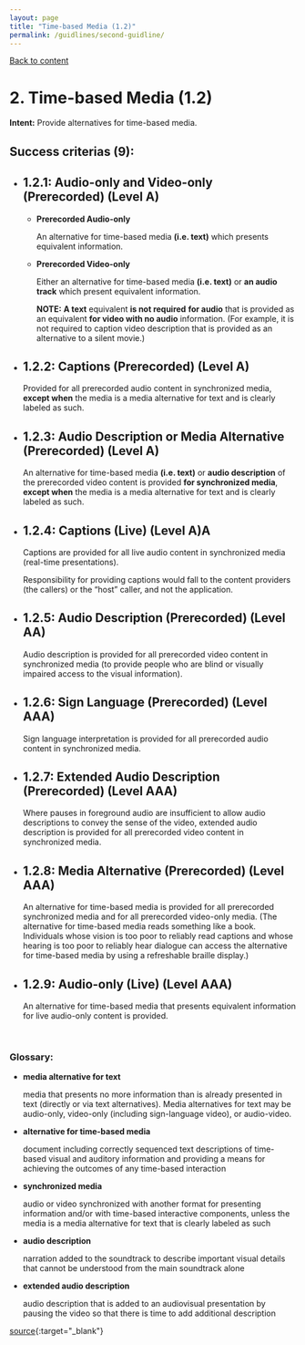 ```yaml
---
layout: page
title: "Time-based Media (1.2)"
permalink: /guidlines/second-guidline/
---
```

<link rel="stylesheet" href="/assets/css/style.css?v=07f9abc06ad55cffb2433692575c223659db012e" media="screen"><link rel="stylesheet" href="/css/style.css">
<a class="back-link" href="https://shoshiko.github.io">Back to content</a>
   
<div class="inner" markdown="1">

# 2. Time-based Media (1.2)

**Intent:** Provide alternatives for time-based media.

## Success criterias (9):

- ## 1.2.1: Audio-only and Video-only (Prerecorded) (Level A)

  - **Prerecorded Audio-only**

    An alternative for time-based media **(i.e. text)** which presents equivalent information.

  - **Prerecorded Video-only**

    Either an alternative for time-based media **(i.e. text)** or **an audio track** which present equivalent information.

    **NOTE:** **A text** equivalent **is not required** **for audio** that is provided as an equivalent **for video with no audio** information. (For example, it is not required to caption video description that is provided as an alternative to a silent movie.)

- ## 1.2.2: Captions (Prerecorded) (Level A)

    Provided for all prerecorded audio content in synchronized media, **except when** the media is a media alternative for text and is clearly labeled as such.

- ## 1.2.3: Audio Description or Media Alternative (Prerecorded) (Level A)

    An alternative for time-based media **(i.e. text)** or **audio description** of the prerecorded video content is provided **for synchronized media**, **except when** the media is a media alternative for text and is clearly labeled as such.

- ## 1.2.4: Captions (Live) (Level A)A

    Captions are provided for all live audio content in synchronized media (real-time presentations).

    Responsibility for providing captions would fall to the content providers (the callers) or the “host” caller, and not the application.

- ## 1.2.5: Audio Description (Prerecorded) (Level AA)
  
    Audio description is provided for all prerecorded video content in synchronized media (to provide people who are blind or visually impaired access to the visual information).

- ## 1.2.6: Sign Language (Prerecorded) (Level AAA)

     Sign language interpretation is provided for all prerecorded audio content in synchronized media.

- ## 1.2.7: Extended Audio Description (Prerecorded) (Level AAA)

    Where pauses in foreground audio are insufficient to allow audio descriptions to convey the sense of the video, extended audio description is provided for all prerecorded video content in synchronized media.

- ## 1.2.8: Media Alternative (Prerecorded) (Level AAA)

    An alternative for time-based media is provided for all prerecorded synchronized media and for all prerecorded video-only media. (The alternative for time-based media reads something like a book.  Individuals whose vision is too poor to reliably read captions and whose hearing is too poor to reliably hear dialogue can access the alternative for time-based media by using a refreshable braille display.)

- ## 1.2.9: Audio-only (Live) (Level AAA)

    An alternative for time-based media that presents equivalent information for live audio-only content is provided.

&nbsp;

### Glossary:

- **media alternative for text**

    media that presents no more information than is already presented in text (directly or via text alternatives). Media alternatives for text may be audio-only, video-only (including sign-language video), or audio-video.

- **alternative for time-based media**
  
    document including correctly sequenced text descriptions of time-based visual and auditory information and providing a means for achieving the outcomes of any time-based interaction

- **synchronized media**
  
    audio or video synchronized with another format for presenting information and/or with time-based interactive components, unless the media is a media alternative for text that is clearly labeled as such

- **audio description**
  
    narration added to the soundtrack to describe important visual details that cannot be understood from the main soundtrack alone

- **extended audio description**
  
    audio description that is added to an audiovisual presentation by pausing the video so that there is time to add additional description

[source](https://www.w3.org/WAI/WCAG21/Understanding/time-based-media){:target="_blank"}

</div>